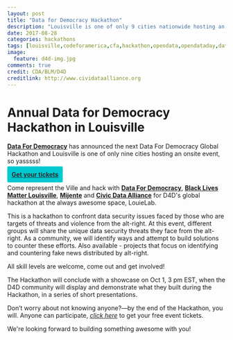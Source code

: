 ```yaml
---
layout: post
title: "Data for Democracy Hackathon"
description: "Louisville is one of only 9 cities nationwide hosting an onsite event in conjunction with Data for Democracy's global hackathon, Sep 29-Oct 1. This is a hackathon to confront data security issues faced by those who are targets of alt-right threats and violence"
date: 2017-08-28
categories: hackathons
tags: [louisville,codeforamerica,cfa,hackathon,opendata,opendataday,data4democracy,2017,alt-right,Kentucky]
image:
  feature: d4d-img.jpg
comments: true
credit: CDA/BLM/D4D
creditlink: http://www.cividataalliance.org
---
```

# Annual Data for Democracy Hackathon in Louisville
[__Data For Democracy__](http://datafordemocracy.org/) has announced the next Data For Democracy Global Hackathon and Louisville is one of only nine cities hosting an onsite event, so yasssss!  

<a class="button" target="_blank" style="color: #2C2D30;font-weight: bold;border-radius: 3px; background: #00c9cf; padding: 10px;text-align:center;" alt="Register Here!" title="hackathon tickets" href="https://www.meetup.com/Louisville-Civic-Data-Alliance/events/242296870/">Get your tickets</a>

Come represent the Ville and hack with [__Data For Democracy__](http://datafordemocracy.org/), [__Black Lives Matter Louisville__](https://www.facebook.com/blacklivesmatterlouisville/), [__Mijente__](http://mijente.net/) and [__Civic Data Alliance__](http://www.cividataalliance.org) for D4D's global hackathon at the always awesome space, LouieLab.  

This is a hackathon to confront data security issues faced by those who are targets of threats and violence from the alt-right. At this event, different groups will share the unique data security threats they face from the alt-right. As a community, we will identify ways and attempt to build solutions to counter these efforts. Also available - projects that focus on identifying and countering fake news distributed by alt-right. 

All skill levels are welcome, come out and get involved!

The Hackathon will conclude with a showcase on Oct 1, 3 pm EST, when the D4D community will display and demonstrate what they built during the Hackathon, in a series of short presentations.  

Don’t worry about not knowing anyone?—by the end of the Hackathon, you will. Anyone can participate, [_click here_](https://www.meetup.com/Louisville-Civic-Data-Alliance/events/242296870/) to get your free event tickets.  

We're looking forward to building something awesome with you!
